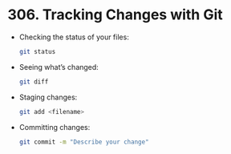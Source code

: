 # 306. Tracking Changes with Git

- Checking the status of your files:
  ```sh
  git status
  ```
- Seeing what’s changed:
  ```sh
  git diff
  ```
- Staging changes:
  ```sh
  git add <filename>
  ```
- Committing changes:
  ```sh
  git commit -m "Describe your change"
  ```
